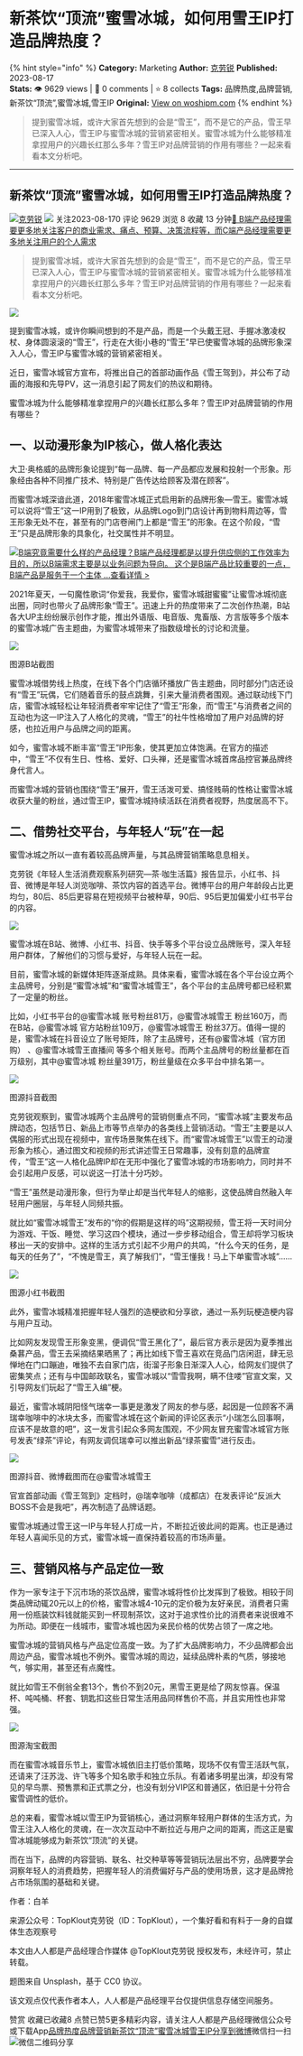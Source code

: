 # 新茶饮“顶流”蜜雪冰城，如何用雪王IP打造品牌热度？
{% hint style="info" %}
**Category:** Marketing
**Author:** [克劳锐](https://www.woshipm.com/u/1439338)
**Published:** 2023-08-17  
**Stats:** 👁️ 9629 views | 💬 0 comments | ⭐ 8 collects
**Tags:** 品牌热度,品牌营销,新茶饮“顶流”,蜜雪冰城,雪王IP
**Original:** [View on woshipm.com](https://www.woshipm.com/marketing/5887511.html)
{% endhint %}
> 提到蜜雪冰城，或许大家首先想到的会是“雪王”，而不是它的产品，雪王早已深入人心，雪王IP与蜜雪冰城的营销紧密相关。蜜雪冰城为什么能够精准拿捏用户的兴趣长红那么多年？雪王IP对品牌营销的作用有哪些？一起来看看本文分析吧。

---

## 新茶饮“顶流”蜜雪冰城，如何用雪王IP打造品牌热度？

[![](https://image.woshipm.com/wp-files/2022/06/NDd55yxXBEbyKfqbpICF.jpeg!/both/72x72)](https://www.woshipm.com/u/1439338)[克劳锐](https://www.woshipm.com/u/1439338) ![](https://static.woshipm.com/tag/1122_1@2x.png) 关注2023-08-170 评论 9629 浏览 8 收藏 13 分钟[🔗 B端产品经理需要更多地关注客户的商业需求、痛点、预算、决策流程等，而C端产品经理需要更多地关注用户的个人需求](https://ke.qidianla.com/courses/bcpm)

> 提到蜜雪冰城，或许大家首先想到的会是“雪王”，而不是它的产品，雪王早已深入人心，雪王IP与蜜雪冰城的营销紧密相关。蜜雪冰城为什么能够精准拿捏用户的兴趣长红那么多年？雪王IP对品牌营销的作用有哪些？一起来看看本文分析吧。

![](https://image.woshipm.com/2023/04/14/ecf815a8-da8d-11ed-9503-00163e0b5ff3.png)

提到蜜雪冰城，或许你瞬间想到的不是产品，而是一个头戴王冠、手握冰激凌权杖、身体圆滚滚的“雪王”，行走在大街小巷的“雪王”早已使蜜雪冰城的品牌形象深入人心，雪王IP与蜜雪冰城的营销紧密相关。

近日，蜜雪冰城官方宣布，将推出自己的首部动画作品《雪王驾到》，并公布了动画的海报和先导PV，这一消息引起了网友们的热议和期待。

蜜雪冰城为什么能够精准拿捏用户的兴趣长红那么多年？雪王IP对品牌营销的作用有哪些？

## 一、以动漫形象为IP核心，做人格化表达

大卫·奥格威的品牌形象论提到“每一品牌、每一产品都应发展和投射一个形象。形象经由各种不同推广技术、特别是广告传达给顾客及潜在顾客”。

而蜜雪冰城深谙此道，2018年蜜雪冰城正式启用新的品牌形象—雪王。蜜雪冰城可以说将“雪王”这一IP用到了极致，从品牌Logo到门店设计再到物料周边等，雪王形象无处不在，甚至有的门店卷闸门上都是“雪王”的形象。在这个阶段，“雪王”只是品牌形象的具象化，社交属性并不明显。

[![](https://image.woshipm.com/2023/08/02/f7cafd68-30e3-11ee-9da3-00163e0b5ff3.png)B端究竟需要什么样的产品经理？B端产品经理都是以提升供应侧的工作效率为目的，所以B端需求主要是以业务问题为导向。 这个是B端产品比较重要的一点，B端产品是服务于一个主体 ...查看详情 >](https://ke.qidianla.com/courses/bcpm)

2021年夏天，一句魔性歌词“你爱我，我爱你，蜜雪冰城甜蜜蜜”让蜜雪冰城彻底出圈，同时也带火了品牌形象“雪王”。迅速上升的热度带来了二次创作热潮，B站各大UP主纷纷展示创作才能，推出外语版、电音版、鬼畜版、方言版等多个版本的蜜雪冰城广告主题曲，为蜜雪冰城带来了指数级增长的讨论和流量。

![](https://image.woshipm.com/wp-files/2023/08/doHpI5uHXG274ufWrm6U.png)

图源B站截图

蜜雪冰城借势线上热度，在线下各个门店循环播放广告主题曲，同时部分门店还设有“雪王”玩偶，它们随着音乐的鼓点跳舞，引来大量消费者围观。通过联动线下门店，蜜雪冰城轻松让年轻消费者牢牢记住了“雪王”形象，而“雪王”与消费者之间的互动也为这一IP注入了人格化的灵魂，“雪王”的社牛性格增加了用户对品牌的好感，也拉近用户与品牌之间的距离。

如今，蜜雪冰城不断丰富“雪王”IP形象，使其更加立体饱满。在官方的描述中，“雪王”不仅有生日、性格、爱好、口头禅，还是蜜雪冰城首席品控官兼品牌终身代言人。

而蜜雪冰城的营销也围绕“雪王”展开，雪王活泼可爱、搞怪贱萌的性格让蜜雪冰城收获大量的粉丝，通过雪王IP，蜜雪冰城持续活跃在消费者视野，热度居高不下。

## 二、借势社交平台，与年轻人“玩”在一起

蜜雪冰城之所以一直有着较高品牌声量，与其品牌营销策略息息相关。

克劳锐《年轻人生活消费观察系列研究—茶·咖生活篇》报告显示，小红书、抖音、微博是年轻人浏览咖啡、茶饮内容的首选平台。微博平台的用户年龄段占比更均匀，80后、85后更容易在短视频平台被种草，90后、95后更加偏爱小红书平台的内容。

![](https://image.woshipm.com/wp-files/2023/08/avDsgRFqIKhuFEEZzW3a.png)

蜜雪冰城在B站、微博、小红书、抖音、快手等多个平台设立品牌账号，深入年轻用户群体，了解他们的习惯与爱好，与年轻人玩在一起。

目前，蜜雪冰城的新媒体矩阵逐渐成熟。具体来看，蜜雪冰城在各个平台设立两个主品牌号，分别是“蜜雪冰城”和“蜜雪冰城雪王”，各个平台的主品牌号都已经积累了一定量的粉丝。

比如，小红书平台的@蜜雪冰城 账号粉丝81万，@蜜雪冰城雪王 粉丝160万，而在B站，@蜜雪冰城 官方站粉丝109万，@蜜雪冰城雪王 粉丝37万。值得一提的是，蜜雪冰城在抖音设立了账号矩阵，除了主品牌号，还有@蜜雪冰城（官方团购） 、@蜜雪冰城雪王直播间 等多个相关账号。而两个主品牌号的粉丝量都在百万级别，其中@蜜雪冰城 粉丝量391万，粉丝量级在众多平台中排名第一。

![](https://image.woshipm.com/wp-files/2023/08/iCxWSfatWnQxU8tHx29i.jpeg)

图源抖音截图

克劳锐观察到，蜜雪冰城两个主品牌号的营销侧重点不同，“蜜雪冰城”主要发布品牌动态，包括节日、新品上市等节点举办的各类线上营销活动。“雪王”主要是以人偶服的形式出现在视频中，宣传场景聚焦在线下。而“蜜雪冰城雪王”以雪王的动漫形象为核心，通过图文和视频的形式讲述雪王日常趣事，没有刻意的品牌宣传，“雪王”这一人格化品牌IP却在无形中强化了蜜雪冰城的市场影响力，同时并不会引起用户反感，可以说这一打法十分巧妙。

“雪王”虽然是动漫形象，但行为举止却是当代年轻人的缩影，这使品牌自然融入年轻用户圈层，与年轻人同频共振。

就比如“蜜雪冰城雪王”发布的“你的假期是这样的吗”这期视频，雪王将一天时间分为游戏、干饭、睡觉、学习这四个模块，通过一步步移动组合，雪王却将学习板块移出一天的安排中。这样的生活方式引起不少用户的共鸣，“什么今天的任务，是每天的任务了”，“不愧是雪王，真了解我们”，“雪王懂我！马上下单蜜雪冰城”……

![](https://image.woshipm.com/wp-files/2023/08/nfY8kIeHLEakesvzkzQz.jpeg)

图源小红书截图

此外，蜜雪冰城精准把握年轻人强烈的造梗欲和分享欲，通过一系列玩梗造梗内容与用户互动。

比如网友发现雪王形象变黑，便调侃“雪王黑化了”，最后官方表示是因为夏季推出桑葚产品，雪王去采摘结果晒黑了；再比如线下雪王喜欢在竞品门店闲逛，肆无忌惮地在门口蹦迪，唯独不去自家门店，街溜子形象日渐深入人心，给网友们提供了密集笑点；还有与中国邮政联名，蜜雪冰城以“雪雪我啊，瞒不住喽”官宣文案，又引导网友们玩起了“雪王入编”梗。

最近，蜜雪冰城阴阳怪气瑞幸一事更是激发了网友的参与感，起因是一位顾客不满瑞幸咖啡中的冰块太多，而蜜雪冰城在这个新闻的评论区表示“小瑞怎么回事啊，应该不是故意的吧”，这一发言引起众多网友围观，不少网友冒充蜜雪冰城官方账号发表“绿茶”评论，有网友调侃瑞幸可以推出新品“绿茶蜜雪”进行反击。

![](https://image.woshipm.com/wp-files/2023/08/dr6f2VBkAfWp1YG3hhp8.jpeg)

图源抖音、微博截图而在@蜜雪冰城雪王

官宣首部动画《雪王驾到》定档时，@瑞幸咖啡（成都店）在发表评论“反派大BOSS不会是我吧”，再次制造了品牌话题。

蜜雪冰城通过雪王这一IP与年轻人打成一片，不断拉近彼此间的距离。也正是通过年轻人喜闻乐见的方式，蜜雪冰城一直保持着较高的市场声量。

## 三、营销风格与产品定位一致

作为一家专注于下沉市场的茶饮品牌，蜜雪冰城将性价比发挥到了极致。相较于同类品牌动辄20元以上的价格，蜜雪冰城4-10元的定价极为友好亲民，消费者只需用一份瓶装饮料钱就能买到一杯现制茶饮，这对于追求性价比的消费者来说很难不为所动。即便在一线城市，蜜雪冰城也因为亲民价格的优势占领了一席之地。

蜜雪冰城的营销风格与产品定位高度一致。为了扩大品牌影响力，不少品牌都会出周边产品，蜜雪冰城也不例外。蜜雪冰城的周边，延续品牌朴素的气质，够接地气，够实用，甚至还有点魔性。

就比如雪王不倒翁全套13个，售价不到20元，黑雪王更是给了网友惊喜。保温杯、吨吨桶、杯套、钥匙扣这些日常生活用品同样售价不高，并且实用性也非常强。

![](https://image.woshipm.com/wp-files/2023/08/utpD0LLIJ0CWZgWlbOqI.jpeg)

图源淘宝截图

而在蜜雪冰城音乐节上，蜜雪冰城依旧主打低价策略，现场不仅有雪王活跃气氛，还请来了汪苏泷、许飞等多个知名歌手和独立乐队。有着诸多明星出演，却没有常见的早鸟票、预售票和正式票之分，也没有划分VIP区和普通区，依旧是十分符合蜜雪调性的低价。

总的来看，蜜雪冰城以雪王IP为营销核心，通过洞察年轻用户群体的生活方式，为雪王注入人格化的灵魂，在一次次互动中不断拉近与用户之间的距离，而这正是蜜雪冰城能够成为新茶饮“顶流”的关键。

而在当下，品牌的内容营销、联名、社交种草等等营销玩法层出不穷，品牌要学会洞察年轻人的消费趋势，把握年轻人的消费偏好与产品的使用场景，这才是品牌抢占市场氛围的基础和关键。

作者：白羊

来源公众号：TopKlout克劳锐（ID：TopKlout），一个集好看和有料于一身的自媒体生态观察号

本文由人人都是产品经理合作媒体 @TopKlout克劳锐 授权发布，未经许可，禁止转载。

题图来自 Unsplash，基于 CC0 协议。

该文观点仅代表作者本人，人人都是产品经理平台仅提供信息存储空间服务。

赞赏 收藏已收藏8 点赞已赞5更多精彩内容，请关注人人都是产品经理微信公众号或下载App[品牌热度](https://www.woshipm.com/tag/%e5%93%81%e7%89%8c%e7%83%ad%e5%ba%a6)[品牌营销](https://www.woshipm.com/tag/%e5%93%81%e7%89%8c%e8%90%a5%e9%94%80)[新茶饮“顶流”](https://www.woshipm.com/tag/%e6%96%b0%e8%8c%b6%e9%a5%ae%e9%a1%b6%e6%b5%81)[蜜雪冰城](https://www.woshipm.com/tag/%e8%9c%9c%e9%9b%aa%e5%86%b0%e5%9f%8e)[雪王IP](https://www.woshipm.com/tag/%e9%9b%aa%e7%8e%8bip)[分享到微博](https://service.weibo.com/share/share.php?appkey=2775287854&title=新茶饮“顶流”蜜雪冰城，如何用雪王IP打造品牌热度？&url=https://www.woshipm.com/marketing/5887511.html&pic=https://image.woshipm.com/2023/04/14/ecf815a8-da8d-11ed-9503-00163e0b5ff3.png)微信扫一扫![微信二维码](https://api.pwmqr.com/qrcode/create/?url=https://www.woshipm.com/marketing/5887511.html)分享